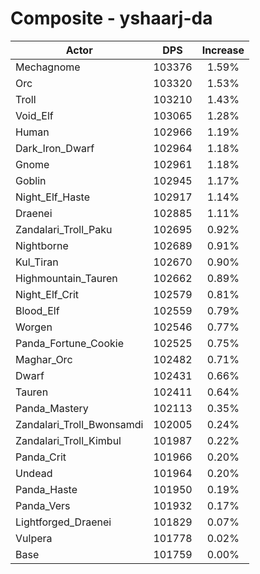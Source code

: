 # Composite - yshaarj-da
| Actor | DPS | Increase |
|---|:---:|:---:|
|Mechagnome|103376|1.59%|
|Orc|103320|1.53%|
|Troll|103210|1.43%|
|Void_Elf|103065|1.28%|
|Human|102966|1.19%|
|Dark_Iron_Dwarf|102964|1.18%|
|Gnome|102961|1.18%|
|Goblin|102945|1.17%|
|Night_Elf_Haste|102917|1.14%|
|Draenei|102885|1.11%|
|Zandalari_Troll_Paku|102695|0.92%|
|Nightborne|102689|0.91%|
|Kul_Tiran|102670|0.90%|
|Highmountain_Tauren|102662|0.89%|
|Night_Elf_Crit|102579|0.81%|
|Blood_Elf|102559|0.79%|
|Worgen|102546|0.77%|
|Panda_Fortune_Cookie|102525|0.75%|
|Maghar_Orc|102482|0.71%|
|Dwarf|102431|0.66%|
|Tauren|102411|0.64%|
|Panda_Mastery|102113|0.35%|
|Zandalari_Troll_Bwonsamdi|102005|0.24%|
|Zandalari_Troll_Kimbul|101987|0.22%|
|Panda_Crit|101966|0.20%|
|Undead|101964|0.20%|
|Panda_Haste|101950|0.19%|
|Panda_Vers|101932|0.17%|
|Lightforged_Draenei|101829|0.07%|
|Vulpera|101778|0.02%|
|Base|101759|0.00%|
